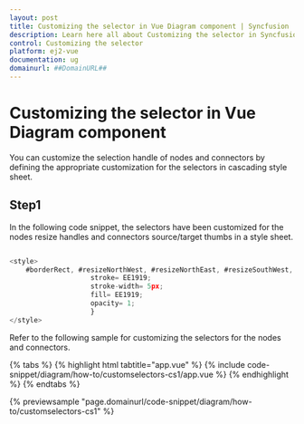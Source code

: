 ```yaml
---
layout: post
title: Customizing the selector in Vue Diagram component | Syncfusion
description: Learn here all about Customizing the selector in Syncfusion Vue Diagram component of Syncfusion Essential JS 2 and more.
control: Customizing the selector 
platform: ej2-vue
documentation: ug
domainurl: ##DomainURL##
---
```


# Customizing the selector in Vue Diagram component

You can customize the selection handle of nodes and connectors by defining the appropriate customization for the selectors in cascading style sheet.

## Step1

In the following code snippet, the selectors have been customized for the nodes resize handles and connectors source/target thumbs in a style sheet.

```ts

<style>
    #borderRect, #resizeNorthWest, #resizeNorthEast, #resizeSouthWest, #resizeSouthEast, #resizeNorth, #resizeSouth, #resizeWest, #resizeEast, #connectorSourceThumb, #connectorTargetThumb {
                    stroke= EE1919;
                    stroke-width= 5px;
                    fill= EE1919;
                    opacity= 1;
                    }
</style>

```

Refer to the following sample for customizing the selectors for the nodes and connectors.

{% tabs %}
{% highlight html tabtitle="app.vue" %}
{% include code-snippet/diagram/how-to/customselectors-cs1/app.vue %}
{% endhighlight %}
{% endtabs %}
        
{% previewsample "page.domainurl/code-snippet/diagram/how-to/customselectors-cs1" %}